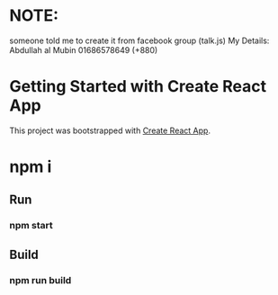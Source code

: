 # NOTE:
someone told me to create it from facebook group (talk.js)
My Details: 
Abdullah al Mubin
01686578649 (+880)
# Getting Started with Create React App

This project was bootstrapped with [Create React App](https://github.com/facebook/create-react-app).

# npm i
## Run
### npm start

## Build
### npm run build

